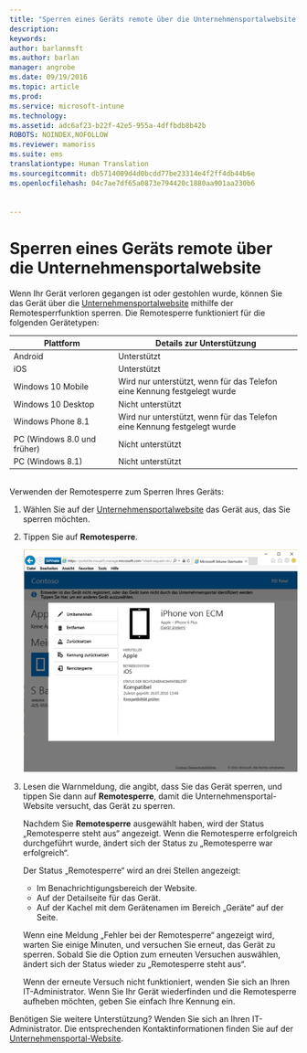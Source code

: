 ```yaml
---
title: "Sperren eines Geräts remote über die Unternehmensportalwebsite | Microsoft-Dokumentation"
description: 
keywords: 
author: barlanmsft
ms.author: barlan
manager: angrobe
ms.date: 09/19/2016
ms.topic: article
ms.prod: 
ms.service: microsoft-intune
ms.technology: 
ms.assetid: adc6af23-b22f-42e5-955a-4dffbdb8b42b
ROBOTS: NOINDEX,NOFOLLOW
ms.reviewer: mamoriss
ms.suite: ems
translationtype: Human Translation
ms.sourcegitcommit: db5714009d4d0bcdd77be23314e4f2ff4db44b6e
ms.openlocfilehash: 04c7ae7df65a0873e794420c1880aa901aa230b6


---
```



# <a name="remotely-lock-a-device-from-the-company-portal-website"></a>Sperren eines Geräts remote über die Unternehmensportalwebsite

Wenn Ihr Gerät verloren gegangen ist oder gestohlen wurde, können Sie das Gerät über die [Unternehmensportalwebsite](http://portal.manage.microsoft.com) mithilfe der Remotesperrfunktion sperren. Die Remotesperre funktioniert für die folgenden Gerätetypen:

Plattform  |Details zur Unterstützung  
---------|---------
Android | Unterstützt       
iOS | Unterstützt
Windows 10 Mobile | Wird nur unterstützt, wenn für das Telefon eine Kennung festgelegt wurde     
Windows 10 Desktop | Nicht unterstützt  
Windows Phone 8.1 | Wird nur unterstützt, wenn für das Telefon eine Kennung festgelegt wurde
PC (Windows 8.0 und früher) | Nicht unterstützt       
PC (Windows 8.1) | Nicht unterstützt

</br>
Verwenden der Remotesperre zum Sperren Ihres Geräts:

1.  Wählen Sie auf der [Unternehmensportalwebsite](http://portal.manage.microsoft.com) das Gerät aus, das Sie sperren möchten.

2.  Tippen Sie auf **Remotesperre**.

    ![remote-lock-option-on-company-portal-website](./media/iwp-screen-with-all-options.png)

3.  Lesen die Warnmeldung, die angibt, dass Sie das Gerät sperren, und tippen Sie dann auf **Remotesperre**, damit die Unternehmensportal-Website versucht, das Gerät zu sperren.

    Nachdem Sie **Remotesperre** ausgewählt haben, wird der Status „Remotesperre steht aus“ angezeigt.  Wenn die Remotesperre erfolgreich durchgeführt wurde, ändert sich der Status zu „Remotesperre war erfolgreich“.

    Der Status „Remotesperre“ wird an drei Stellen angezeigt:

    * Im Benachrichtigungsbereich der Website.
    * Auf der Detailseite für das Gerät.
    * Auf der Kachel mit dem Gerätenamen im Bereich „Geräte“ auf der Seite.

    Wenn eine Meldung „Fehler bei der Remotesperre“ angezeigt wird, warten Sie einige Minuten, und versuchen Sie erneut, das Gerät zu sperren. Sobald Sie die Option zum erneuten Versuchen auswählen, ändert sich der Status wieder zu „Remotesperre steht aus“.

    Wenn der erneute Versuch nicht funktioniert, wenden Sie sich an Ihren IT-Administrator. Wenn Sie Ihr Gerät wiederfinden und die Remotesperre aufheben möchten, geben Sie einfach Ihre Kennung ein.

Benötigen Sie weitere Unterstützung? Wenden Sie sich an Ihren IT-Administrator. Die entsprechenden Kontaktinformationen finden Sie auf der [Unternehmensportal-Website](http://portal.manage.microsoft.com).




<!--HONumber=Dec16_HO3-->


